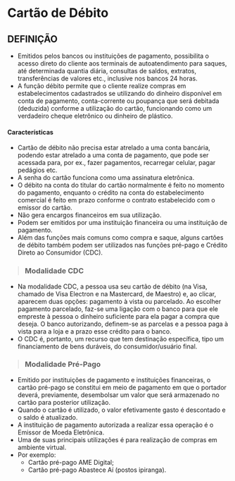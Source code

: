 # Cartão de Débito

## DEFINIÇÃO
* Emitidos pelos bancos ou instituições de pagamento, possibilita o acesso direto do cliente aos terminais de autoatendimento para saques, até determinada quantia diária, consultas de
saldos, extratos, transferências de valores etc., inclusive nos bancos 24 horas.
* A função débito permite que o cliente realize compras em estabelecimentos cadastrados se utilizando do dinheiro disponível em conta de pagamento, conta-corrente ou poupança
que será debitada (deduzida) conforme a utilização do cartão, funcionando como um verdadeiro cheque eletrônico ou dinheiro de plástico.

#### Características
* Cartão de débito não precisa estar atrelado a uma conta bancária, podendo estar atrelado a uma conta de pagamento, que pode ser acessada para, por ex., fazer pagamentos, recarregar celular, pagar pedágios etc.
* A senha do cartão funciona como uma assinatura eletrônica.
* O débito na conta do titular do cartão normalmente é feito no momento do pagamento, enquanto o crédito na conta do estabelecimento comercial é feito em prazo conforme o contrato estabelecido com o emissor do cartão.
* Não gera encargos financeiros em sua utilização.
* Podem ser emitidos por uma instituição financeira ou uma instituição de pagamento. 
* Além das funções mais comuns como compra e saque, alguns cartões de débito também podem ser utilizados nas funções pré-pago e Crédito Direto ao Consumidor (CDC).

> ### Modalidade CDC
* Na modalidade CDC, a pessoa usa seu cartão de débito (na Visa, chamado de Visa Electron e na Mastercard, de Maestro) e, ao clicar, aparecem duas opções: pagamento à vista ou
parcelado. Ao escolher pagamento parcelado, faz-se uma ligação com o banco para que ele empreste à pessoa o dinheiro suficiente para ela pagar a compra que deseja. O banco autorizando, definem-se as parcelas e a pessoa paga à vista para a loja e a prazo esse crédito para o banco.
* O CDC é, portanto, um recurso que tem destinação específica, tipo um financiamento de bens duráveis, do consumidor/usuário final.

> ### Modalidade Pré-Pago
* Emitido por instituições de pagamento e instituições financeiras, o cartão pré-pago se constitui em meio de pagamento em que o portador deverá, previamente, desembolsar um valor que será armazenado no cartão para posterior utilização. 
* Quando o cartão é utilizado, o valor efetivamente gasto é descontado e o saldo é atualizado.
* A instituição de pagamento autorizada a realizar essa operação é o Emissor de Moeda Eletrônica.
* Uma de suas principais utilizações é para realização de compras em ambiente virtual.
* Por exemplo: 
  - Cartão pré-pago AME Digital; 
  - Cartão pré-pago Abastece Aí (postos ipiranga).

